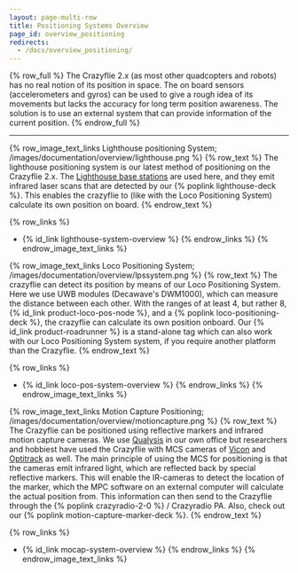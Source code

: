 ```yaml
---
layout: page-multi-row
title: Positioning Systems Overview
page_id: overview_positioning
redirects:
  - /docs/overview_positioning/
---
```


{% row_full %}
The Crazyflie 2.x (as most other quadcopters and robots) has no real notion of
its position in space. The on board sensors (accelerometers and gyros) can be
used to give a rough idea of its movements but lacks the accuracy for long term
position awareness. The solution is to use an external system that can provide
information of the current position.
{% endrow_full %}

---

{% row_image_text_links Lighthouse positioning System; /images/documentation/overview/lighthouse.png %}
{% row_text %}
The lighthouse positioning system is our latest method of positioning on the Crazyflie 2.x. The [Lighthouse base stations](https://store.bitcraze.io/products/lighthouse-v2-base-station) are used here, and they emit infrared laser scans that are detected by our {% poplink lighthouse-deck %}. This enables the crazyflie to (like with the Loco Positioning System) calculate its own position on board.
{% endrow_text %}

{% row_links %}
* {% id_link lighthouse-system-overview %}
{% endrow_links %}
{% endrow_image_text_links %}


{% row_image_text_links Loco Positioning System; /images/documentation/overview/lpssystem.png %}
{% row_text %}
The crazyflie can detect its position by means of our Loco Positioning System. Here we use UWB modules (Decawave's DWM1000), which can measure the distance between each other. With the ranges of at least 4, but rather 8, {% id_link product-loco-pos-node %}, and a {% poplink loco-positioning-deck %}, the crazyflie can calculate its own position onboard. Our {% id_link product-roadrunner %} is a stand-alone tag which can also work with our Loco Positioning System system, if you require another platform than the Crazyflie.
{% endrow_text %}

{% row_links %}
* {% id_link loco-pos-system-overview %}
{% endrow_links %}
{% endrow_image_text_links %}


{% row_image_text_links Motion Capture Positioning; /images/documentation/overview/motioncapture.png %}
{% row_text %}
The Crazyflie can be positioned using reflective markers and infrared motion capture cameras. We use [Qualysis](https://www.qualisys.com/) in our own office but researchers and hobbiest have used the Crazyflie with MCS cameras of [Vicon](https://www.vicon.com/) and [Optitrack](https://optitrack.com/) as well. The main principle of using the MCS for positioning is that the cameras emit infrared light, which are reflected back by special reflective markers. This will enable the IR-cameras to detect the location of the marker, which the MPC software on an external computer will calculate the actual position from. This information can then send to the Crazyflie through the {% poplink crazyradio-2-0 %} / Crazyradio PA. Also, check out our {% poplink motion-capture-marker-deck %}.
{% endrow_text %}

{% row_links %}
* {% id_link mocap-system-overview %}
{% endrow_links %}
{% endrow_image_text_links %}
